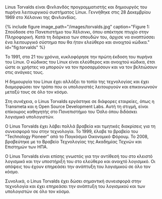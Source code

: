 Linus Torvalds είναι Φινλανδός προγραμματιστής και δημιουργός του πυρήνα λειτουργικού συστήματος Linux. Γεννήθηκε στις 28 Δεκεμβρίου 1969 στο Χέλσινκι της Φινλανδίας.

{% include figure image_path="/images/torvalds.jpg" caption="Figure 1: Σπούδασε στο Πανεπιστήμιο του Χέλσινκι, όπου απέκτησε πτυχίο στην Πληροφορική. Κατά τη διάρκεια των σπουδών του, άρχισε να αναπτύσσει ένα λειτουργικό σύστημα που θα ήταν ελεύθερο και ανοιχτού κώδικα." id="fig:torvalds" %}

Το 1991, στα 21 του χρόνια, κυκλοφόρησε την πρώτη έκδοση του πυρήνα του Linux. Ο κώδικας του Linux είναι ελεύθερος και ανοιχτού κώδικα, έτσι ώστε οι χρήστες να μπορούν να τον προσαρμόσουν και να τον βελτιώσουν στις ανάγκες τους.

Η δημιουργία του Linux έχει αλλάξει το τοπίο της τεχνολογίας και έχει διαμορφώσει τον τρόπο που οι υπολογιστές λειτουργούν και επικοινωνούν μεταξύ τους σε όλο τον κόσμο.

Στη συνέχεια, ο Linus Torvalds εργάστηκε σε διάφορες εταιρείες, όπως η Transmeta και η Open Source Development Labs. Αυτή τη στιγμή, είναι επίκουρος καθηγητής στο Πανεπιστήμιο του Όσλο όπου διδάσκει λογισμικό υπολογιστών.

Ο Linus Torvalds έχει λάβει πολλά βραβεία και τιμητικές διακρίσεις για τη συνεισφορά του στην τεχνολογία. Το 1999, έλαβε το βραβείο του "Technology Pioneer" από το Παγκόσμιο Οικονομικό Φόρουμ. Το 2008, βραβεύτηκε με το Βραβείο Τεχνολογίας της Ακαδημίας Τεχνών και Επιστημών των ΗΠΑ.

Ο Linus Torvalds είναι επίσης γνωστός για την αντίθεσή του στο κλειστό λογισμικό και την υποστήριξή του στο ελεύθερο και ανοιχτό λογισμικό. Οι απόψεις του έχουν επηρεάσει την ανάπτυξη του λογισμικού σε όλο τον κόσμο.

Συνολικά, ο Linus Torvalds έχει δώσει σημαντική συνεισφορά στην τεχνολογία και έχει επηρεάσει την ανάπτυξη του λογισμικού και των υπολογιστών σε όλο τον κόσμο.
